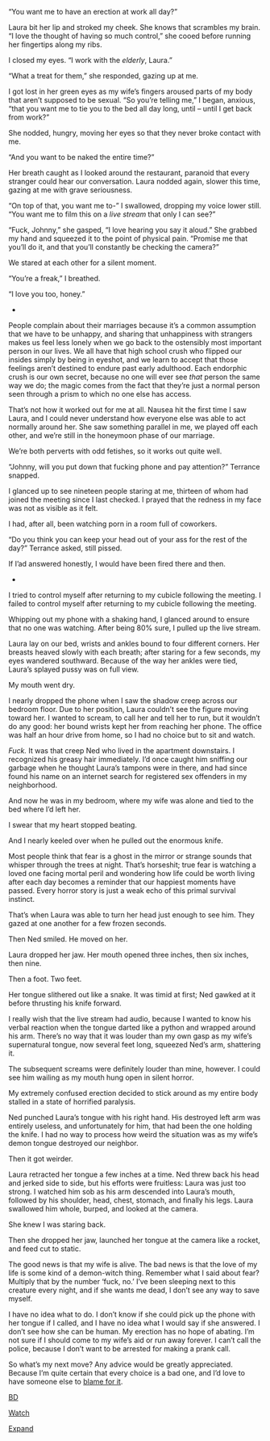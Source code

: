 “You want me to have an erection at work all day?”

Laura bit her lip and stroked my cheek. She knows that scrambles my brain. “I love the thought of having so much control,” she cooed before running her fingertips along my ribs.

I closed my eyes. “I work with the *elderly*, Laura.”

“What a treat for them,” she responded, gazing up at me. 

I got lost in her green eyes as my wife’s fingers aroused parts of my body that aren’t supposed to be sexual. “So you’re telling me,” I began, anxious, “that you want me to tie you to the bed all day long, until – until I get back from work?”

She nodded, hungry, moving her eyes so that they never broke contact with me.

“And you want to be naked the entire time?”

Her breath caught as I looked around the restaurant, paranoid that every stranger could hear our conversation. Laura nodded again, slower this time, gazing at me with grave seriousness.

“On top of that, you want me to-” I swallowed, dropping my voice lower still. “You want me to film this on a *live stream* that only I can see?”

“Fuck, Johnny,” she gasped, “I love hearing you say it aloud.” She grabbed my hand and squeezed it to the point of physical pain. “Promise me that you’ll do it, and that you’ll constantly be checking the camera?”

We stared at each other for a silent moment.

“You’re a freak,” I breathed.

“I love you too, honey.”

*

People complain about their marriages because it’s a common assumption that we have to be unhappy, and sharing that unhappiness with strangers makes us feel less lonely when we go back to the ostensibly most important person in our lives. We all have that high school crush who flipped our insides simply by being in eyeshot, and we learn to accept that those feelings aren’t destined to endure past early adulthood. Each endorphic crush is our own secret, because no one will ever see *that* person the same way we do; the magic comes from the fact that they’re just a normal person seen through a prism to which no one else has access. 

That’s not how it worked out for me at all. Nausea hit the first time I saw Laura, and I could never understand how everyone else was able to act normally around her. She saw something parallel in me, we played off each other, and we’re still in the honeymoon phase of our marriage. 

We’re both perverts with odd fetishes, so it works out quite well.

“Johnny, will you put down that fucking phone and pay attention?” Terrance snapped. 

I glanced up to see nineteen people staring at me, thirteen of whom had joined the meeting since I last checked. I prayed that the redness in my face was not as visible as it felt. 

I had, after all, been watching porn in a room full of coworkers. 

“Do you think you can keep your head out of your ass for the rest of the day?” Terrance asked, still pissed.

If I’ad answered honestly, I would have been fired there and then.

*

I tried to control myself after returning to my cubicle following the meeting. I failed to control myself after returning to my cubicle following the meeting.

Whipping out my phone with a shaking hand, I glanced around to ensure that no one was watching. After being 80% sure, I pulled up the live stream.

Laura lay on our bed, wrists and ankles bound to four different corners. Her breasts heaved slowly with each breath; after staring for a few seconds, my eyes wandered southward. Because of the way her ankles were tied, Laura’s splayed pussy was on full view. 

My mouth went dry. 

I nearly dropped the phone when I saw the shadow creep across our bedroom floor. Due to her position, Laura couldn’t see the figure moving toward her. I wanted to scream, to call her and tell her to run, but it wouldn’t do any good: her bound wrists kept her from reaching her phone. The office was half an hour drive from home, so I had no choice but to sit and watch.

*Fuck.* It was that creep Ned who lived in the apartment downstairs. I recognized his greasy hair immediately. I’d once caught him sniffing our garbage when he thought Laura’s tampons were in there, and had since found his name on an internet search for registered sex offenders in my neighborhood.

And now he was in my bedroom, where my wife was alone and tied to the bed where I’d left her. 

I swear that my heart stopped beating.

And I nearly keeled over when he pulled out the enormous knife.

Most people think that fear is a ghost in the mirror or strange sounds that whisper through the trees at night. That’s horseshit; true fear is watching a loved one facing mortal peril and wondering how life could be worth living after each day becomes a reminder that our happiest moments have passed. Every horror story is just a weak echo of this primal survival instinct.

That’s when Laura was able to turn her head just enough to see him. They gazed at one another for a few frozen seconds.

Then Ned smiled. He moved on her. 

Laura dropped her jaw. Her mouth opened three inches, then six inches, then nine.

Then a foot. Two feet.

Her tongue slithered out like a snake. It was timid at first; Ned gawked at it before thrusting his knife forward.

I really wish that the live stream had audio, because I wanted to know his verbal reaction when the tongue darted like a python and wrapped around his arm. There’s no way that it was louder than my own gasp as my wife’s supernatural tongue, now several feet long, squeezed Ned’s arm, shattering it. 

The subsequent screams were definitely louder than mine, however. I could see him wailing as my mouth hung open in silent horror. 

My extremely confused erection decided to stick around as my entire body stalled in a state of horrified paralysis. 

Ned punched Laura’s tongue with his right hand. His destroyed left arm was entirely useless, and unfortunately for him, that had been the one holding the knife. I had no way to process how weird the situation was as my wife’s demon tongue destroyed our neighbor.

Then it got weirder.

Laura retracted her tongue a few inches at a time. Ned threw back his head and jerked side to side, but his efforts were fruitless: Laura was just too strong. I watched him sob as his arm descended into Laura’s mouth, followed by his shoulder, head, chest, stomach, and finally his legs. Laura swallowed him whole, burped, and looked at the camera.

She knew I was staring back. 

Then she dropped her jaw, launched her tongue at the camera like a rocket, and feed cut to static. 

The good news is that my wife is alive. The bad news is that the love of my life is some kind of a demon-witch thing. 
Remember what I said about fear? Multiply that by the number ‘fuck, no.’ I’ve been sleeping next to this creature every night, and if she wants me dead, I don’t see any way to save myself.

I have no idea what to do. I don’t know if she could pick up the phone with her tongue if I called, and I have no idea what I would say if she answered. I don’t see how she can be human. My erection has no hope of abating. I’m not sure if I should come to my wife’s aid or run away forever. I can’t call the police, because I don’t want to be arrested for making a prank call. 

So what’s my next move? Any advice would be greatly appreciated. Because I’m quite certain that every choice is a bad one, and I’d love to have someone else to [blame for it](https://www.facebook.com/P-F-McGrail-181784199029462/).

[BD](https://www.reddit.com/r/ByfelsDisciple/)


[Watch](https://www.youtube.com/channel/UCcn_pa1QfNMRzbTuJqXSoRQ)

[Expand](https://www.reddit.com/r/TheCrypticCompendium/)